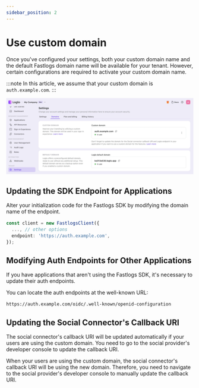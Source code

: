 ```yaml
---
sidebar_position: 2
---
```


# Use custom domain

Once you've configured your settings, both your custom domain name and the default Fastlogs domain name will be available for your tenant. However, certain configurations are required to activate your custom domain name.

:::note
In this article, we assume that your custom domain is `auth.example.com`.
:::

![Example domain](./assets/example-domain.webp)

## Updating the SDK Endpoint for Applications

Alter your initialization code for the Fastlogs SDK by modifying the domain name of the endpoint.

```ts
const client = new FastlogsClient({
  ..., // other options
  endpoint: 'https://auth.example.com',
});
```

## Modifying Auth Endpoints for Other Applications

If you have applications that aren't using the Fastlogs SDK, it's necessary to update their auth endpoints.

You can locate the auth endpoints at the well-known URL:

```
https://auth.example.com/oidc/.well-known/openid-configuration
```

## Updating the Social Connector's Callback URI

The social connector's callback URI will be updated automatically if your users are using the custom domain. You need to go to the social provider's developer console to update the callback URI.

When your users are using the custom domain, the social connector's callback URI will be using the new domain. Therefore, you need to navigate to the social provider's developer console to manually update the callback URI.
